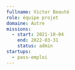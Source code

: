 ```yaml
---
fullname: Victor Beauté
role: équipe projet
domaine: Autre
missions:
  - start: 2021-10-04
    end: 2022-03-31
    status: admin
startups:
  - pass-emploi
---
```


